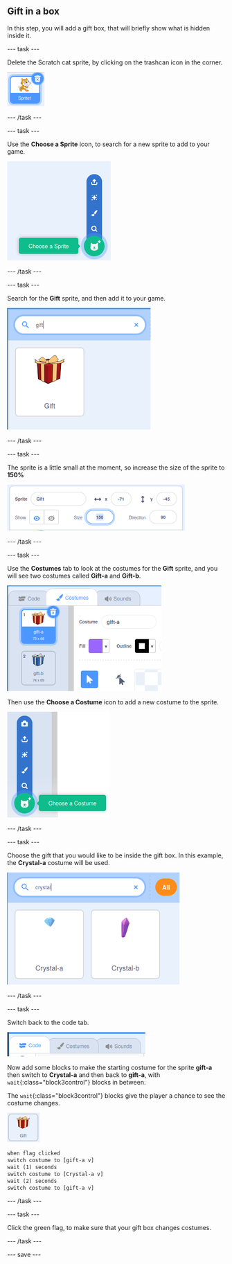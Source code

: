 ## Gift in a box

In this step, you will add a gift box, that will briefly show what is hidden inside it.

--- task ---

Delete the Scratch cat sprite, by clicking on the trashcan icon in the corner.

![image showing Scratch cat icon, with trashcan in the top right hand corner](images/delete-cat.png)

--- /task ---

--- task ---

Use the **Choose a Sprite** icon, to search for a new sprite to add to your game.

![image showing the choose sprite icon with expanded options](images/choose-sprite.png)

--- /task ---

--- task ---

Search for the **Gift** sprite, and then add it to your game.

![image showing the search bar with "gift" typed in and the gift sprite below it](images/add-gift.png)

--- /task ---

--- task ---

The sprite is a little small at the moment, so increase the size of the sprite to **150%**

![image showing properties for the sprite with the size set to 150 percent](images/set-size.png)

--- /task ---

--- task ---

Use the **Costumes** tab to look at the costumes for the **Gift** sprite, and you will see two costumes called **Gift-a** and **Gift-b**.

![image showing the costumes tab for the gift sprite, along with the two default costumes](images/gift-costumes.png)

Then use the **Choose a Costume** icon to add a new costume to the sprite.

![image showing the expanded choose a costume icon](images/choose-costume.png)

--- /task ---

--- task ---

Choose the gift that you would like to be inside the gift box. In this example, the **Crystal-a** costume will be used.

![image showing the search for a crystal costume, with Crystal-a and Crystal-b shown](images/choose-crystal-costume.png)

--- /task ---

--- task ---

Switch back to the code tab.

![image showing code tab selected](images/code-tab.png)

Now add some blocks to make the starting costume for the sprite **gift-a** then switch to **Crystal-a** and then back to **gift-a**, with `wait`{:class="block3control"} blocks in between.

The `wait`{:class="block3control"} blocks give the player a chance to see the costume changes.

![image of the gift sprite](images/gift-sprite.png)

```blocks3
when flag clicked
switch costume to [gift-a v]
wait (1) seconds
switch costume to [Crystal-a v]
wait (2) seconds
switch costume to [gift-a v]
``` 

--- /task ---

--- task ---

Click the green flag, to make sure that your gift box changes costumes.

--- /task ---

--- save ---
